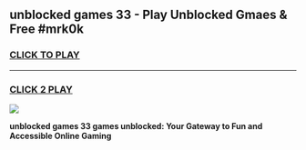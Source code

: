
## unblocked games 33 - Play Unblocked Gmaes & Free #mrk0k
<h3>
<a href="https://premium.freeplayer.one?title=unblocked_games_33&ref=01M">CLICK TO PLAY</a></h3>
<hr>

<h3>
<a href="https://premium.freeplayer.one?title=unblocked_games_33&ref=01M">CLICK 2 PLAY</a>
  
</h3>

<a href="https://premium.freeplayer.one?title=unblocked_games_33&ref=01M"><img src="https://clearcache.store/games.png"></a>


**unblocked games 33 games unblocked: Your Gateway to Fun and Accessible Online Gaming**
